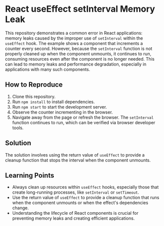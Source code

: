 # React useEffect setInterval Memory Leak

This repository demonstrates a common error in React applications: memory leaks caused by the improper use of `setInterval` within the `useEffect` hook.  The example shows a component that increments a counter every second. However, because the `setInterval` function is not properly cleaned up when the component unmounts, it continues to run, consuming resources even after the component is no longer needed. This can lead to memory leaks and performance degradation, especially in applications with many such components.

## How to Reproduce

1. Clone this repository.
2. Run `npm install` to install dependencies.
3. Run `npm start` to start the development server.
4. Observe the counter incrementing in the browser.
5. Navigate away from the page or refresh the browser.  The `setInterval` function continues to run, which can be verified via browser developer tools.

## Solution

The solution involves using the return value of `useEffect` to provide a cleanup function that stops the interval when the component unmounts.

## Learning Points

* Always clean up resources within `useEffect` hooks, especially those that create long-running processes, like `setInterval` or `setTimeout`.
* Use the return value of `useEffect` to provide a cleanup function that runs when the component unmounts or when the effect's dependencies change.
* Understanding the lifecycle of React components is crucial for preventing memory leaks and creating efficient applications.